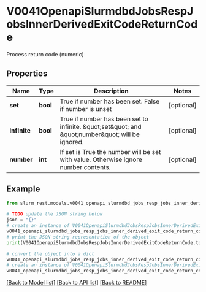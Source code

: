 # V0041OpenapiSlurmdbdJobsRespJobsInnerDerivedExitCodeReturnCode

Process return code (numeric)

## Properties

Name | Type | Description | Notes
------------ | ------------- | ------------- | -------------
**set** | **bool** | True if number has been set. False if number is unset | [optional] 
**infinite** | **bool** | True if number has been set to infinite. \&quot;set\&quot; and \&quot;number\&quot; will be ignored. | [optional] 
**number** | **int** | If set is True the number will be set with value. Otherwise ignore number contents. | [optional] 

## Example

```python
from slurm_rest.models.v0041_openapi_slurmdbd_jobs_resp_jobs_inner_derived_exit_code_return_code import V0041OpenapiSlurmdbdJobsRespJobsInnerDerivedExitCodeReturnCode

# TODO update the JSON string below
json = "{}"
# create an instance of V0041OpenapiSlurmdbdJobsRespJobsInnerDerivedExitCodeReturnCode from a JSON string
v0041_openapi_slurmdbd_jobs_resp_jobs_inner_derived_exit_code_return_code_instance = V0041OpenapiSlurmdbdJobsRespJobsInnerDerivedExitCodeReturnCode.from_json(json)
# print the JSON string representation of the object
print(V0041OpenapiSlurmdbdJobsRespJobsInnerDerivedExitCodeReturnCode.to_json())

# convert the object into a dict
v0041_openapi_slurmdbd_jobs_resp_jobs_inner_derived_exit_code_return_code_dict = v0041_openapi_slurmdbd_jobs_resp_jobs_inner_derived_exit_code_return_code_instance.to_dict()
# create an instance of V0041OpenapiSlurmdbdJobsRespJobsInnerDerivedExitCodeReturnCode from a dict
v0041_openapi_slurmdbd_jobs_resp_jobs_inner_derived_exit_code_return_code_from_dict = V0041OpenapiSlurmdbdJobsRespJobsInnerDerivedExitCodeReturnCode.from_dict(v0041_openapi_slurmdbd_jobs_resp_jobs_inner_derived_exit_code_return_code_dict)
```
[[Back to Model list]](../README.md#documentation-for-models) [[Back to API list]](../README.md#documentation-for-api-endpoints) [[Back to README]](../README.md)


